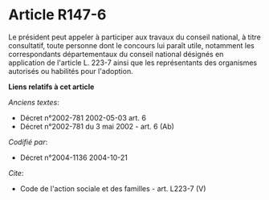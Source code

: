 # Article R147-6

Le président peut appeler à participer aux travaux du conseil national, à titre consultatif, toute personne dont le concours
lui paraît utile, notamment les correspondants départementaux du conseil national désignés en application de l'article L.
223-7 ainsi que les représentants des organismes autorisés ou habilités pour l'adoption.

**Liens relatifs à cet article**

_Anciens textes_:

  - Décret n°2002-781 2002-05-03 art. 6
  - Décret n°2002-781 du 3 mai 2002 - art. 6 (Ab)

_Codifié par_:

  - Décret n°2004-1136 2004-10-21

_Cite_:

  - Code de l'action sociale et des familles - art. L223-7 (V)
